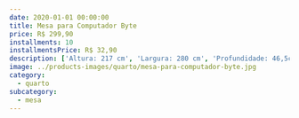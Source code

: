 ```yaml
---
date: 2020-01-01 00:00:00
title: Mesa para Computador Byte
price: R$ 299,90
installments: 10
installmentsPrice: R$ 32,90
description: ['Altura: 217 cm', 'Largura: 280 cm', 'Profundidade: 46,5cm', 'Materia Prima: MDF / MDP', 'Quantidade de Gavetas: 4 Gavetas', 'Tipo de Corrediças: Telescópicas', 'Quantidade de Portas: 8', 'Pés Com sapata regulável']
image: ../products-images/quarto/mesa-para-computador-byte.jpg
category:
  - quarto
subcategory:
  - mesa
---
```

